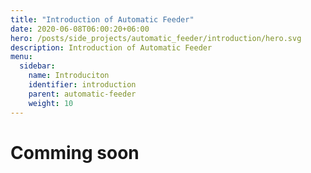 ```yaml
---
title: "Introduction of Automatic Feeder"
date: 2020-06-08T06:00:20+06:00
hero: /posts/side_projects/automatic_feeder/introduction/hero.svg
description: Introduction of Automatic Feeder
menu:
  sidebar:
    name: Introduciton
    identifier: introduction
    parent: automatic-feeder
    weight: 10
---
```


# Comming soon